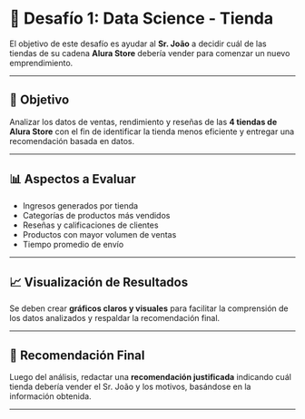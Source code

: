 # 🧠 Desafío 1: Data Science - Tienda

El objetivo de este desafío es ayudar al **Sr. João** a decidir cuál de las tiendas de su cadena **Alura Store** debería vender para comenzar un nuevo emprendimiento.

---

## 🎯 Objetivo

Analizar los datos de ventas, rendimiento y reseñas de las **4 tiendas de Alura Store** con el fin de identificar la tienda menos eficiente y entregar una recomendación basada en datos.

---

## 📊 Aspectos a Evaluar

- Ingresos generados por tienda  
- Categorías de productos más vendidos  
- Reseñas y calificaciones de clientes  
- Productos con mayor volumen de ventas  
- Tiempo promedio de envío  

---

## 📈 Visualización de Resultados

Se deben crear **gráficos claros y visuales** para facilitar la comprensión de los datos analizados y respaldar la recomendación final.

---

## 📝 Recomendación Final

Luego del análisis, redactar una **recomendación justificada** indicando cuál tienda debería vender el Sr. João y los motivos, basándose en la información obtenida.

---
